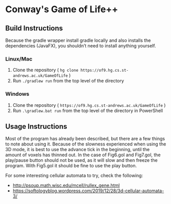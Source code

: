 # Conway's Game of Life++

## Build Instructions

Because the gradle wrapper install gradle locally and also installs the
dependencies (JavaFX),  you shouldn&rsquo;t need to install anything yourself.


### Linux/Mac

1.  Clone the repository ( `hg clone https://of9.hg.cs.st-andrews.ac.uk/GameOfLife` )
2.  Run `./gradlew run` from the top level of the directory


### Windows

1.  Clone the repository ( `https://of9.hg.cs.st-andrews.ac.uk/GameOfLife` )
2.  Run `.\gradlew.bat run` from the top level of the directory in
    PowerShell


## Usage Instructions

Most of the program has already been described, but there are a few things to
note about using it.  Because of the slowness experienced when using the 3D
mode, it is best to use the advance tick in the beginning, until the amount of
voxels has thinned out.  In the case of Fig6.gol and Fig7.gol, the play/pause
button should not be used, as it will slow and then freeze the program.  With
Fig5.gol it should be fine to use the play button.

For some interesting cellular automata to try, check the following:

-   <http://psoup.math.wisc.edu/mcell/rullex_gene.html>
-   <https://softologyblog.wordpress.com/2019/12/28/3d-cellular-automata-3/>
